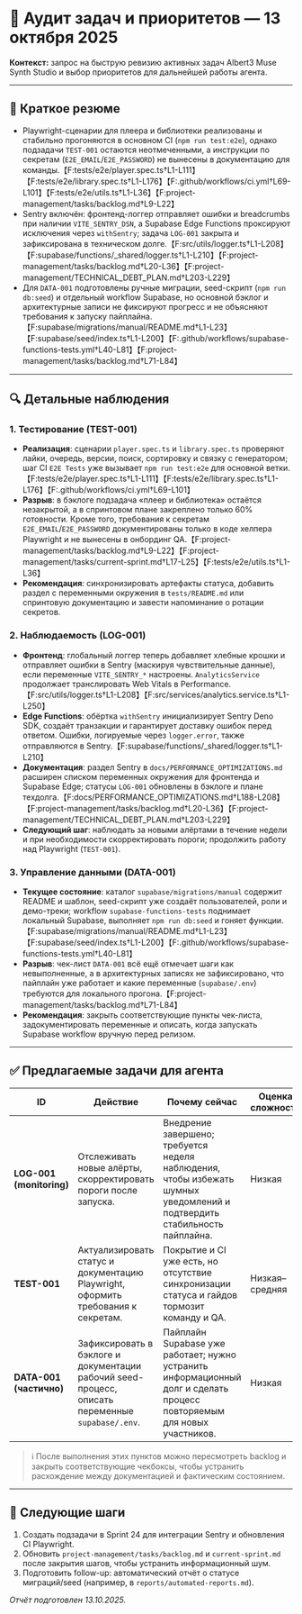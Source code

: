 # 🤖 Аудит задач и приоритетов — 13 октября 2025

**Контекст:** запрос на быструю ревизию активных задач Albert3 Muse Synth Studio и выбор приоритетов для дальнейшей работы агента.

---

## 🧾 Краткое резюме
- Playwright-сценарии для плеера и библиотеки реализованы и стабильно прогоняются в основном CI (`npm run test:e2e`), однако подзадачи `TEST-001` остаются неотмеченными, а инструкции по секретам (`E2E_EMAIL`/`E2E_PASSWORD`) не вынесены в документацию для команды.【F:tests/e2e/player.spec.ts†L1-L111】【F:tests/e2e/library.spec.ts†L1-L176】【F:.github/workflows/ci.yml†L69-L101】【F:tests/e2e/utils.ts†L1-L36】【F:project-management/tasks/backlog.md†L9-L22】
- Sentry включён: фронтенд-логгер отправляет ошибки и breadcrumbs при наличии `VITE_SENTRY_DSN`, а Supabase Edge Functions проксируют исключения через `withSentry`; задача `LOG-001` закрыта и зафиксирована в техническом долге.【F:src/utils/logger.ts†L1-L208】【F:supabase/functions/_shared/logger.ts†L1-L210】【F:project-management/tasks/backlog.md†L20-L36】【F:project-management/TECHNICAL_DEBT_PLAN.md†L203-L229】
- Для `DATA-001` подготовлены ручные миграции, seed-скрипт (`npm run db:seed`) и отдельный workflow Supabase, но основной бэклог и архитектурные записи не фиксируют прогресс и не объясняют требования к запуску пайплайна.【F:supabase/migrations/manual/README.md†L1-L23】【F:supabase/seed/index.ts†L1-L200】【F:.github/workflows/supabase-functions-tests.yml†L40-L81】【F:project-management/tasks/backlog.md†L71-L84】

---

## 🔍 Детальные наблюдения

### 1. Тестирование (TEST-001)
- **Реализация**: сценарии `player.spec.ts` и `library.spec.ts` проверяют лайки, очередь, версии, поиск, сортировку и связку с генератором; шаг CI `E2E Tests` уже вызывает `npm run test:e2e` для основной ветки.【F:tests/e2e/player.spec.ts†L1-L111】【F:tests/e2e/library.spec.ts†L1-L176】【F:.github/workflows/ci.yml†L69-L101】
- **Разрыв**: в бэклоге подзадача «плеер и библиотека» остаётся незакрытой, а в спринтовом плане закреплено только 60% готовности. Кроме того, требования к секретам `E2E_EMAIL`/`E2E_PASSWORD` документированы только в коде хелпера Playwright и не вынесены в онбординг QA.【F:project-management/tasks/backlog.md†L9-L22】【F:project-management/tasks/current-sprint.md†L17-L25】【F:tests/e2e/utils.ts†L1-L36】
- **Рекомендация**: синхронизировать артефакты статуса, добавить раздел с переменными окружения в `tests/README.md` или спринтовую документацию и завести напоминание о ротации секретов.

### 2. Наблюдаемость (LOG-001)
- **Фронтенд**: глобальный логгер теперь добавляет хлебные крошки и отправляет ошибки в Sentry (маскируя чувствительные данные), если переменные `VITE_SENTRY_*` настроены. `AnalyticsService` продолжает транслировать Web Vitals в Performance.【F:src/utils/logger.ts†L1-L208】【F:src/services/analytics.service.ts†L1-L250】
- **Edge Functions**: обёртка `withSentry` инициализирует Sentry Deno SDK, создаёт транзакции и гарантирует доставку ошибок перед ответом. Ошибки, логируемые через `logger.error`, также отправляются в Sentry.【F:supabase/functions/_shared/logger.ts†L1-L210】
- **Документация**: раздел Sentry в `docs/PERFORMANCE_OPTIMIZATIONS.md` расширен списком переменных окружения для фронтенда и Supabase Edge; статусы `LOG-001` обновлены в бэклоге и плане техдолга.【F:docs/PERFORMANCE_OPTIMIZATIONS.md†L188-L208】【F:project-management/tasks/backlog.md†L20-L36】【F:project-management/TECHNICAL_DEBT_PLAN.md†L203-L229】
- **Следующий шаг**: наблюдать за новыми алёртами в течение недели и при необходимости скорректировать пороги; продолжить работу над Playwright (`TEST-001`).

### 3. Управление данными (DATA-001)
- **Текущее состояние**: каталог `supabase/migrations/manual` содержит README и шаблон, seed-скрипт уже создаёт пользователей, роли и демо-треки; workflow `supabase-functions-tests` поднимает локальный Supabase, выполняет `npm run db:seed` и гоняет функции.【F:supabase/migrations/manual/README.md†L1-L23】【F:supabase/seed/index.ts†L1-L200】【F:.github/workflows/supabase-functions-tests.yml†L40-L81】
- **Разрыв**: чек-лист `DATA-001` всё ещё отмечает шаги как невыполненные, а в архитектурных записях не зафиксировано, что пайплайн уже работает и какие переменные (`supabase/.env`) требуются для локального прогона.【F:project-management/tasks/backlog.md†L71-L84】
- **Рекомендация**: закрыть соответствующие пункты чек-листа, задокументировать переменные и описать, когда запускать Supabase workflow вручную перед релизом.

---

## ✅ Предлагаемые задачи для агента

| ID | Действие | Почему сейчас | Оценка сложности |
|----|----------|---------------|------------------|
| **LOG-001 (monitoring)** | Отслеживать новые алёрты, скорректировать пороги после запуска. | Внедрение завершено; требуется неделя наблюдения, чтобы избежать шумных уведомлений и подтвердить стабильность пайплайна. | Низкая |
| **TEST-001** | Актуализировать статус и документацию Playwright, оформить требования к секретам. | Покрытие и CI уже есть, но отсутствие синхронизации статуса и гайдов тормозит команду и QA. | Низкая–средняя |
| **DATA-001 (частично)** | Зафиксировать в бэклоге и документации рабочий seed-процесс, описать переменные `supabase/.env`. | Пайплайн Supabase уже работает; нужно устранить информационный долг и сделать процесс повторяемым для новых участников. | Низкая |

> ℹ️ После выполнения этих пунктов можно пересмотреть backlog и закрыть соответствующие чекбоксы, чтобы устранить расхождение между документацией и фактическим состоянием.

---

## 📌 Следующие шаги
1. Создать подзадачи в Sprint 24 для интеграции Sentry и обновления CI Playwright.
2. Обновить `project-management/tasks/backlog.md` и `current-sprint.md` после закрытия шагов, чтобы устранить информационный шум.
3. Подготовить follow-up: автоматический отчёт о статусе миграций/seed (например, в `reports/automated-reports.md`).

*Отчёт подготовлен 13.10.2025.*
